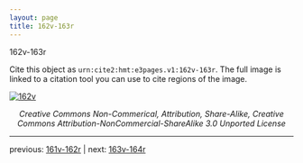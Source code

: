 ```yaml
---
layout: page
title: 162v-163r
---
```


162v-163r

Cite this object as `urn:cite2:hmt:e3pages.v1:162v-163r`.  The full image is linked to a citation tool you can use to cite regions of the image.

[![162v](http://www.homermultitext.org/iipsrv?IIIF=/project/homer/pyramidal/deepzoom/hmt/e3bifolio/v1/null.tif/full/800,/0/default.jpg)](http://www.homermultitext.org/ict2/?urn=urn:cite2:hmt:e3bifolio.v1:null) 

<p style="text-align: center; font-style: italic;">Creative Commons Non-Commerical, Attribution, Share-Alike, Creative Commons Attribution-NonCommercial-ShareAlike 3.0 Unported License</p>

---

previous: [161v-162r](../161v-162r/) | next: [163v-164r](../163v-164r/)